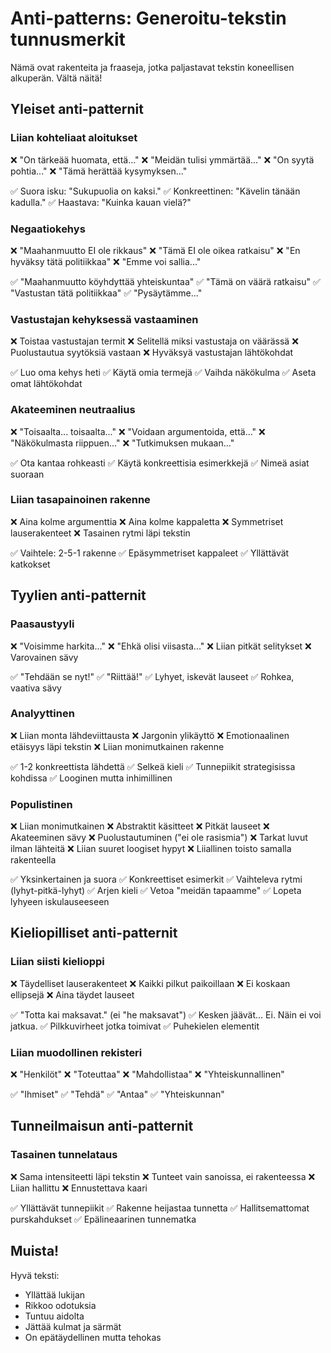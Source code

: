 # Anti-patterns: Generoitu-tekstin tunnusmerkit

Nämä ovat rakenteita ja fraaseja, jotka paljastavat tekstin koneellisen alkuperän. Vältä näitä!

## Yleiset anti-patternit

### Liian kohteliaat aloitukset
❌ "On tärkeää huomata, että..."
❌ "Meidän tulisi ymmärtää..."
❌ "On syytä pohtia..."
❌ "Tämä herättää kysymyksen..."

✅ Suora isku: "Sukupuolia on kaksi."
✅ Konkreettinen: "Kävelin tänään kadulla."
✅ Haastava: "Kuinka kauan vielä?"

### Negaatiokehys
❌ "Maahanmuutto EI ole rikkaus"
❌ "Tämä EI ole oikea ratkaisu"
❌ "En hyväksy tätä politiikkaa"
❌ "Emme voi sallia..."

✅ "Maahanmuutto köyhdyttää yhteiskuntaa"
✅ "Tämä on väärä ratkaisu"
✅ "Vastustan tätä politiikkaa"
✅ "Pysäytämme..."

### Vastustajan kehyksessä vastaaminen
❌ Toistaa vastustajan termit
❌ Selitellä miksi vastustaja on väärässä
❌ Puolustautua syytöksiä vastaan
❌ Hyväksyä vastustajan lähtökohdat

✅ Luo oma kehys heti
✅ Käytä omia termejä
✅ Vaihda näkökulma
✅ Aseta omat lähtökohdat

### Akateeminen neutraalius
❌ "Toisaalta... toisaalta..."
❌ "Voidaan argumentoida, että..."
❌ "Näkökulmasta riippuen..."
❌ "Tutkimuksen mukaan..."

✅ Ota kantaa rohkeasti
✅ Käytä konkreettisia esimerkkejä
✅ Nimeä asiat suoraan

### Liian tasapainoinen rakenne
❌ Aina kolme argumenttia
❌ Aina kolme kappaletta
❌ Symmetriset lauserakenteet
❌ Tasainen rytmi läpi tekstin

✅ Vaihtele: 2-5-1 rakenne
✅ Epäsymmetriset kappaleet
✅ Yllättävät katkokset

## Tyylien anti-patternit

### Paasaustyyli
❌ "Voisimme harkita..."
❌ "Ehkä olisi viisasta..."
❌ Liian pitkät selitykset
❌ Varovainen sävy

✅ "Tehdään se nyt!"
✅ "Riittää!"
✅ Lyhyet, iskevät lauseet
✅ Rohkea, vaativa sävy

### Analyyttinen
❌ Liian monta lähdeviittausta
❌ Jargonin ylikäyttö
❌ Emotionaalinen etäisyys läpi tekstin
❌ Liian monimutkainen rakenne

✅ 1-2 konkreettista lähdettä
✅ Selkeä kieli
✅ Tunnepiikit strategisissa kohdissa
✅ Looginen mutta inhimillinen

### Populistinen
❌ Liian monimutkainen
❌ Abstraktit käsitteet
❌ Pitkät lauseet
❌ Akateeminen sävy
❌ Puolustautuminen ("ei ole rasismia")
❌ Tarkat luvut ilman lähteitä
❌ Liian suuret loogiset hypyt
❌ Liiallinen toisto samalla rakenteella

✅ Yksinkertainen ja suora
✅ Konkreettiset esimerkit
✅ Vaihteleva rytmi (lyhyt-pitkä-lyhyt)
✅ Arjen kieli
✅ Vetoa "meidän tapaamme"
✅ Lopeta lyhyeen iskulauseeseen

## Kieliopilliset anti-patternit

### Liian siisti kielioppi
❌ Täydelliset lauserakenteet
❌ Kaikki pilkut paikoillaan
❌ Ei koskaan ellipsejä
❌ Aina täydet lauseet

✅ "Totta kai maksavat." (ei "he maksavat")
✅ Kesken jäävät... Ei. Näin ei voi jatkua.
✅ Pilkkuvirheet jotka toimivat
✅ Puhekielen elementit

### Liian muodollinen rekisteri
❌ "Henkilöt"
❌ "Toteuttaa"
❌ "Mahdollistaa"
❌ "Yhteiskunnallinen"

✅ "Ihmiset"
✅ "Tehdä"
✅ "Antaa"
✅ "Yhteiskunnan"

## Tunneilmaisun anti-patternit

### Tasainen tunnelataus
❌ Sama intensiteetti läpi tekstin
❌ Tunteet vain sanoissa, ei rakenteessa
❌ Liian hallittu
❌ Ennustettava kaari

✅ Yllättävät tunnepiikit
✅ Rakenne heijastaa tunnetta
✅ Hallitsemattomat purskahdukset
✅ Epälineaarinen tunnematka

## Muista!

Hyvä teksti:
- Yllättää lukijan
- Rikkoo odotuksia
- Tuntuu aidolta
- Jättää kulmat ja särmät
- On epätäydellinen mutta tehokas